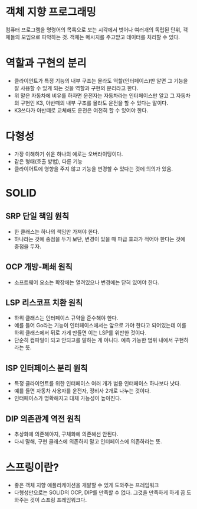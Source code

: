 # 객체 지향 프로그래밍
컴퓨터 프로그램을 명령어의 목록으로 보는 시각에서 벗어나 여러개의 독립된 단위, 객체들의 모임으로 파악하는 것. 객체는 메시지를 주고받고 데이터를 처리할 수 있다.

# 역할과 구현의 분리
+ 클라이언트가 특정 기능의 내부 구조는 몰라도 역할(인터페이스)만 알면 그 기능을 잘 사용할 수 있게 되는 것을 역할과 구현의 분리라고 한다.
+ 위 말은 자동차에 비유를 하자면 운전자는 자동차라는 인터페이스만 알고 그 자동차의 구현인 K3, 아반떼의 내부 구조를 몰라도 운전을 할 수 있다는 말이다.
+ K3쓰다가 아반떼로 교체해도 운전은 여전히 할 수 있어야 한다.

# 다형성
+ 가장 이해하기 쉬운 하나의 예로는 오버라이딩이다.
+ 같은 형태(호출 방법), 다른 기능
+ 클라이어트에 영향을 주지 않고 기능을 변경할 수 있다는 것에 의의가 있음.

# SOLID
## SRP 단일 책임 원칙
+ 한 클래스는 하나의 책임만 가져야 한다.
+ 하나라는 것에 중점을 두기 보단, 변경이 있을 때 파급 효과가 적어야 한다는 것에 중점을 두자.

## OCP 개방-폐쇄 원칙
+ 소프트웨어 요소는 확장에는 열려있으나 변경에는 닫혀 있어야 한다.

## LSP 리스코프 치환 원칙
+ 하위 클래스는 인터페이스 규약을 준수해야 한다.
+ 예를 들어 Go라는 기능이 인터페이스에서는 앞으로 가야 한다고 되어있는데 이를 하위 클래스에서 뒤로 가게 만들면 이는 LSP를 위반한 것이다.
+ 단순히 컴파일이 되고 안되고를 말하는 게 아니다. 예측 가능한 범위 내에서 구현하라는 뜻.

## ISP 인터페이스 분리 원칙
+ 특정 클라이언트를 위한 인터페이스 여러 개가 범용 인터페이스 하나보다 낫다.
+ 예를 들면 자동차 사용자를 운전자, 정비사 2개로 나누는 것이다.
+ 인터페이스가 명확해지고 대체 가능성이 높아진다.

## DIP 의존관계 역전 원칙
+ 추상화에 의존해야지, 구체화에 의존해선 안된다.
+ 다시 말해, 구현 클래스에 의존하지 말고 인터페이스에 의존하라는 뜻. 
  
# 스프링이란?
+ 좋은 객체 지향 애플리케이션을 개발할 수 있게 도와주는 프레임워크
+ 다형성만으로는 SOLID의 OCP, DIP를 만족할 수 없다. 그것을 만족하게 하게 끔 도와주는 것이 스프링 프레임워크다.


